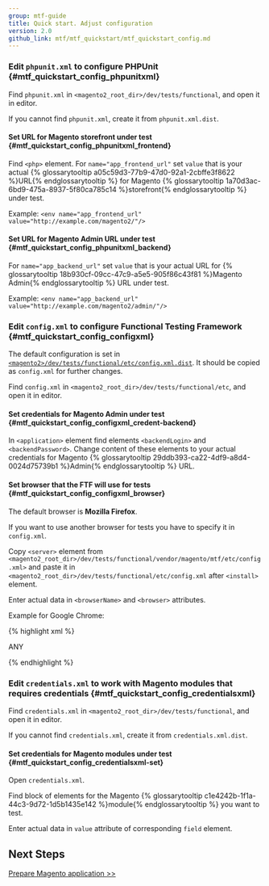 ```yaml
---
group: mtf-guide
title: Quick start. Adjust configuration
version: 2.0
github_link: mtf/mtf_quickstart/mtf_quickstart_config.md
---
```


### Edit `phpunit.xml` to configure PHPUnit {#mtf_quickstart_config_phpunitxml}

Find `phpunit.xml` in `<magento2_root_dir>/dev/tests/functional`, and open it in editor.

<div class="bs-callout bs-callout-info" id="info">
  <p>If you cannot find <code>phpunit.xml</code>, create it from <code>phpunit.xml.dist</code>.</p>
</div>

#### Set URL for Magento storefront under test {#mtf_quickstart_config_phpunitxml_frontend}

Find `<php>` element.
For `name="app_frontend_url"` set `value` that is your actual {% glossarytooltip a05c59d3-77b9-47d0-92a1-2cbffe3f8622 %}URL{% endglossarytooltip %} for Magento {% glossarytooltip 1a70d3ac-6bd9-475a-8937-5f80ca785c14 %}storefront{% endglossarytooltip %} under test.

Example:
`<env name="app_frontend_url" value="http://example.com/magento2/"/>`

#### Set URL for Magento Admin URL under test {#mtf_quickstart_config_phpunitxml_backend}

For `name="app_backend_url"` set `value` that is your actual URL for {% glossarytooltip 18b930cf-09cc-47c9-a5e5-905f86c43f81 %}Magento Admin{% endglossarytooltip %} URL under test.

Example:
`<env name="app_backend_url" value="http://example.com/magento2/admin/"/>`

### Edit `config.xml` to configure Functional Testing Framework {#mtf_quickstart_config_configxml}

<div class="bs-callout bs-callout-info" id="info">
  <p>The default configuration is set in <a href="{{ site.mage2000url }}dev/tests/functional/etc/config.xml.dist"><code>&lt;magento2&gt;/dev/tests/functional/etc/config.xml.dist</code></a>. It should be copied as <code>config.xml</code> for further changes.</p>
</div>

Find `config.xml` in `<magento2_root_dir>/dev/tests/functional/etc`, and open it in editor.

#### Set credentials for Magento Admin under test {#mtf_quickstart_config_configxml_credent-backend}
In `<application>` element find elements `<backendLogin>` and `<backendPassword>`. Change content of these elements to your actual credentials for Magento {% glossarytooltip 29ddb393-ca22-4df9-a8d4-0024d75739b1 %}Admin{% endglossarytooltip %} URL.

#### Set browser that the FTF will use for tests {#mtf_quickstart_config_configxml_browser}
The default browser is **Mozilla Firefox**.

If you want to use another browser for tests you have to specify it in `config.xml`.

Copy `<server>` element from `<magento2_root_dir>/dev/tests/functional/vendor/magento/mtf/etc/config.xml>` and paste it in `<magento2_root_dir>/dev/tests/functional/etc/config.xml` after `<install>` element.

Enter actual data in `<browserName>` and `<browser>` attributes.

Example for Google Chrome:

{% highlight xml %}

<server>
<item name="selenium"
      type="default"
      browser="Google Chrome"
      browserName="chrome"
      host="localhost"
      port="4444"
      seleniumServerRequestsTimeout="90"
      sessionStrategy="shared">
    <desiredCapabilities>
        <platform>ANY</platform>
    </desiredCapabilities>
</item>
</server>

{% endhighlight %}

### Edit `credentials.xml` to work with Magento modules that requires credentials {#mtf_quickstart_config_credentialsxml}

Find `credentials.xml` in `<magento2_root_dir>/dev/tests/functional`, and open it in editor.

<div class="bs-callout bs-callout-info" id="info">
  <p>If you cannot find <code>credentials.xml</code>, create it from <code>credentials.xml.dist</code>.</p>
</div>

#### Set credentials for Magento modules under test {#mtf_quickstart_config_credentialsxml-set}
Open `credentials.xml`.

Find block of elements for the Magento {% glossarytooltip c1e4242b-1f1a-44c3-9d72-1d5b1435e142 %}module{% endglossarytooltip %} you want to test.

Enter actual data in `value` attribute of corresponding `field` element.

<h2 id="mtf_install_pre">Next Steps</h2>

[Prepare Magento application &gt;&gt;]({{page.baseurl}}/mtf/mtf_quickstart/mtf_quickstart_magento.html)
